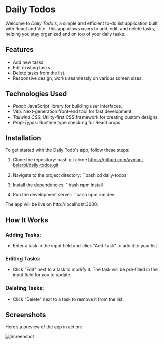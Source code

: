 # Daily Todos

Welcome to *Daily Todo's*, a simple and efficient to-do list application built with React and Vite. This app allows users to add, edit, and delete tasks, helping you stay organized and on top of your daily tasks.

## Features

- Add new tasks.
- Edit existing tasks.
- Delete tasks from the list.
- Responsive design, works seamlessly on various screen sizes.

## Technologies Used

- *React*: JavaScript library for building user interfaces.
- *Vite*: Next-generation front-end tool for fast development.
- *Tailwind CSS*: Utility-first CSS framework for creating custom designs.
- *Prop-Types*: Runtime type checking for React props.

## Installation

To get started with the Daily Todo's app, follow these steps:

1. Clone the repository:
   bash
   git clone https://github.com/ayman-belarbi/daily-todos.git
   

2. Navigate to the project directory:
   ``bash
   cd daily-todos
   

3. Install the dependencies:
   ``bash
   npm install
   

4. Run the development server:
   ``bash
   npm run dev
   

The app will be live on http://localhost:3000.

## How It Works

### Adding Tasks:
- Enter a task in the input field and click "Add Task" to add it to your list.

### Editing Tasks:
- Click "Edit" next to a task to modify it. The task will be pre-filled in the input field for you to update.

### Deleting Tasks:
- Click "Delete" next to a task to remove it from the list.

## Screenshots

Here’s a preview of the app in action:

![Screenshot](screenshot.png)
